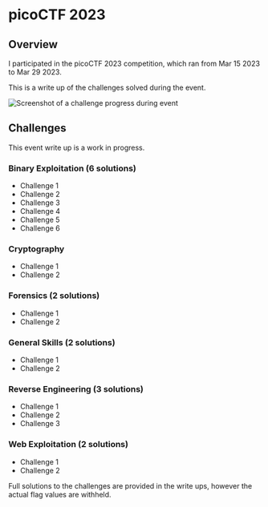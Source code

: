 # picoCTF 2023

## Overview
I participated in the picoCTF 2023 competition, which ran from Mar 15 2023 to Mar 29 2023.

This is a write up of the challenges solved during the event.

![Screenshot of a challenge progress during event](image_url)

## Challenges
This event write up is a work in progress.

### Binary Exploitation (6 solutions)
- Challenge 1
- Challenge 2
- Challenge 3
- Challenge 4
- Challenge 5
- Challenge 6

### Cryptography
- Challenge 1
- Challenge 2

### Forensics (2 solutions)
- Challenge 1
- Challenge 2

### General Skills (2 solutions)
- Challenge 1
- Challenge 2

### Reverse Engineering (3 solutions)
- Challenge 1
- Challenge 2
- Challenge 3

### Web Exploitation (2 solutions)
- Challenge 1
- Challenge 2

Full solutions to the challenges are provided in the write ups, however the actual flag values are withheld.
